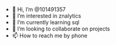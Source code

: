 - 👋 Hi, I’m @101491357
- 👀 I’m interested in znalytics
- 🌱 I’m currently learning sql
- 💞️ I’m looking to collaborate on projects
- 📫 How to reach me by phone

<!---
101491357/101491357 is a ✨ special ✨ repository because its `README.md` (this file) appears on your GitHub profile.
You can click the Preview link to take a look at your changes.
--->
